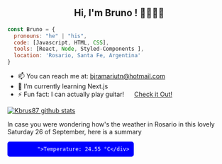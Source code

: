 ### <h2 align="center"> Hi, I'm Bruno ! 👋🐱‍👤👨</h2>

```javascript
const Bruno = {
  pronouns: "he" | "his",
  code: [Javascript, HTML, CSS],
  tools: [React, Node, Styled-Components ],
  location: 'Rosario, Santa Fe, Argentina'
}
```
* 📫 You can reach me at: bjramariutn@hotmail.com <br>
* 🌱 I’m currently learning Next.js <br>
* ⚡ Fun fact: I can actually play guitar! <img src="https://upload.wikimedia.org/wikipedia/commons/thumb/e/e7/Instagram_logo_2016.svg/600px-Instagram_logo_2016.svg.png" height="15px"/> <a href="https://www.instagram.com/p/BX12qjplm1Z/?utm_source=ig_web_copy_link" target=blank data_coment="doesn't work here ¯\_(ツ)_/¯" >Check it Out!</a><br>

[![Kbrus87 github stats](https://github-readme-stats.vercel.app/api?username=kbrus87)](https://github.com/anuraghazra/github-readme-stats)

In case you were wondering how's the weather in Rosario in this lovely Saturday 26 of September, here is a summary <br>
<div style="
            background-color:blue;
            display:flex;
            width:fit-content;
            align-items:center;
            padding:10px;
            border-radius:5px;
            color:white;
            
            ">The Sky: Clouds  <img src="http://openweathermap.org/img/wn/04d@2x.png" /> </div> <br>
<div style="
            background-color:red;
            display:flex;
            width:fit-content;
            align-items:center;
            padding:10px;
            border-radius:5px;
            color:white;
            
            ">Temperature: 24.55 °C</div>

